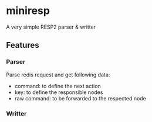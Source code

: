 # miniresp

A very simple RESP2 parser & writter

## Features

### Parser

Parse redis request and get following data:

- command: to define the next action
- key: to define the responsible nodes
- raw command: to be forwarded to the respected node

### Writter
